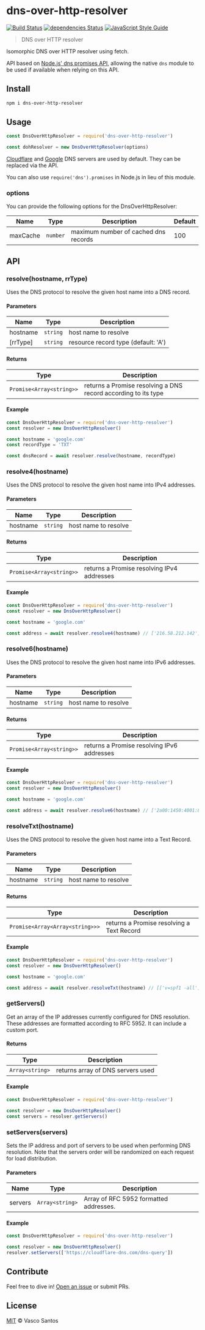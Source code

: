 # dns-over-http-resolver

[![Build Status](https://travis-ci.org/vasco-santos/dns-over-http-resolver.svg?branch=master)](https://travis-ci.org/vasco-santos/dns-over-http-resolver)
[![dependencies Status](https://david-dm.org/vasco-santos/dns-over-http-resolver/status.svg)](https://david-dm.org/vasco-santos/dns-over-http-resolver)
[![JavaScript Style Guide](https://img.shields.io/badge/code_style-standard-brightgreen.svg)](https://standardjs.com)

> DNS over HTTP resolver

Isomorphic DNS over HTTP resolver using fetch.

API based on [Node.js' dns promises API](https://nodejs.org/dist/latest-v14.x/docs/api/dns.html#dns_dns_promises_api), allowing the native `dns` module to be used if available when relying on this API.

## Install

```sh
npm i dns-over-http-resolver
```

## Usage

```js
const DnsOverHttpResolver = require('dns-over-http-resolver')

const dohResolver = new DnsOverHttpResolver(options)
```

[Cloudflare](https://cloudflare-dns.com/dns-query) and [Google](https://dns.google/resolve) DNS servers are used by default. They can be replaced via the API. 

You can also use `require('dns').promises` in Node.js in lieu of this module.

### options

You can provide the following options for the DnsOverHttpResolver:

| Name | Type | Description | Default |
|------|------|-------------|---------|
| maxCache | `number` | maximum number of cached dns records | 100 |

## API

### resolve(hostname, rrType)

Uses the DNS protocol to resolve the given host name into a DNS record.

#### Parameters

| Name | Type | Description |
|------|------|-------------|
| hostname | `string` | host name to resolve |
| [rrType] | `string` | resource record type (default: 'A') |

#### Returns

| Type | Description |
|------|-------------|
| `Promise<Array<string>>` | returns a Promise resolving a DNS record according to its type |

#### Example

```js
const DnsOverHttpResolver = require('dns-over-http-resolver')
const resolver = new DnsOverHttpResolver()

const hostname = 'google.com'
const recordType = 'TXT'

const dnsRecord = await resolver.resolve(hostname, recordType)
```

### resolve4(hostname)

Uses the DNS protocol to resolve the given host name into IPv4 addresses.

#### Parameters

| Name | Type | Description |
|------|------|-------------|
| hostname | `string` | host name to resolve |

#### Returns

| Type | Description |
|------|-------------|
| `Promise<Array<string>>` | returns a Promise resolving IPv4 addresses |

#### Example

```js
const DnsOverHttpResolver = require('dns-over-http-resolver')
const resolver = new DnsOverHttpResolver()

const hostname = 'google.com'

const address = await resolver.resolve4(hostname) // ['216.58.212.142']
```

### resolve6(hostname)

Uses the DNS protocol to resolve the given host name into IPv6 addresses.

#### Parameters

| Name | Type | Description |
|------|------|-------------|
| hostname | `string` | host name to resolve |

#### Returns

| Type | Description |
|------|-------------|
| `Promise<Array<string>>` | returns a Promise resolving IPv6 addresses |

#### Example

```js
const DnsOverHttpResolver = require('dns-over-http-resolver')
const resolver = new DnsOverHttpResolver()

const hostname = 'google.com'

const address = await resolver.resolve6(hostname) // ['2a00:1450:4001:801::200e']
```

### resolveTxt(hostname)

Uses the DNS protocol to resolve the given host name into a Text Record.

#### Parameters

| Name | Type | Description |
|------|------|-------------|
| hostname | `string` | host name to resolve |

#### Returns

| Type | Description |
|------|-------------|
| `Promise<Array<Array<string>>>` | returns a Promise resolving a Text Record |

#### Example

```js
const DnsOverHttpResolver = require('dns-over-http-resolver')
const resolver = new DnsOverHttpResolver()

const hostname = 'google.com'

const address = await resolver.resolveTxt(hostname) // [['v=spf1 -all']]
```

### getServers()

Get an array of the IP addresses currently configured for DNS resolution.
These addresses are formatted according to RFC 5952. It can include a custom port.

#### Returns

| Type | Description |
|------|-------------|
| `Array<string>` | returns array of DNS servers used |

#### Example

```js
const DnsOverHttpResolver = require('dns-over-http-resolver')

const resolver = new DnsOverHttpResolver()
const servers = resolver.getServers()
```

### setServers(servers)

Sets the IP address and port of servers to be used when performing DNS resolution.
Note that the servers order will be randomized on each request for load distribution.

#### Parameters

| Name | Type | Description |
|------|------|-------------|
| servers | `Array<string>` | Array of RFC 5952 formatted addresses. |

#### Example

```js
const DnsOverHttpResolver = require('dns-over-http-resolver')

const resolver = new DnsOverHttpResolver()
resolver.setServers(['https://cloudflare-dns.com/dns-query'])
```

## Contribute

Feel free to dive in! [Open an issue](https://github.com/vasco-santos/dns-over-http-resolver/issues/new) or submit PRs.

## License

[MIT](LICENSE) © Vasco Santos
